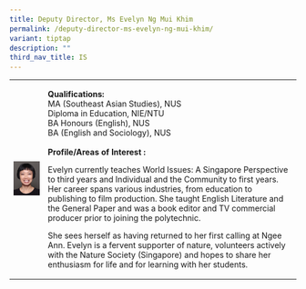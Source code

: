 ```yaml
---
title: Deputy Director, Ms Evelyn Ng Mui Khim
permalink: /deputy-director-ms-evelyn-ng-mui-khim/
variant: tiptap
description: ""
third_nav_title: IS
---
```

<table>
<tbody>
<tr>
<td rowspan="1" colspan="1">
<div class="isomer-image-wrapper">
<img style="width: 100%" height="auto" width="100%" alt="Image of Deputy Director, Ms Evelyn Ng Mui Khim" src="/images/IS/IS_NG_MUI_KHIM__EVELYN_5775.jpg">
</div>
</td>
<td rowspan="1" colspan="1">
<p><strong>Qualifications:</strong>
<br>MA (Southeast Asian Studies), NUS
<br>Diploma in Education, NIE/NTU
<br>BA Honours (English), NUS
<br>BA (English and Sociology), NUS
<br>
<br><strong>Profile/Areas of Interest :&nbsp;</strong>
</p>
<p>Evelyn currently teaches World Issues: A Singapore Perspective to third
years and Individual and the Community to first years. Her career spans
various industries, from education to publishing to film production. She
taught English Literature and the General Paper and was a book editor and
TV commercial producer prior to joining the polytechnic.</p>
<p>She sees herself as having returned to her first calling at Ngee Ann.
Evelyn is a fervent supporter of nature, volunteers actively with the Nature
Society (Singapore) and hopes to share her enthusiasm for life and for
learning with her students.</p>
</td>
</tr>
</tbody>
</table>
<p></p>
<p></p>